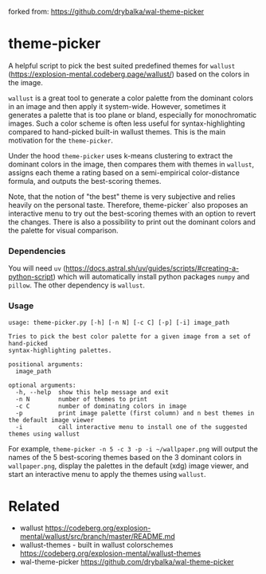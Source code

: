 forked from: https://github.com/drybalka/wal-theme-picker

# theme-picker

A helpful script to pick the best suited predefined themes for `wallust` (https://explosion-mental.codeberg.page/wallust/) based on the colors in the image.

`wallust` is a great tool to generate a color palette from the dominant colors in an image and then apply it system-wide. However, sometimes it generates a palette that is too plane or bland, especially for monochromatic images. Such a color scheme is often less useful for syntax-highlighting compared to hand-picked built-in wallust themes. This is the main motivation for the `theme-picker`.

Under the hood `theme-picker` uses k-means clustering to extract the dominant colors in the image, then compares them with themes in `wallust`, assigns each theme a rating based on a semi-empirical color-distance formula, and outputs the best-scoring themes.

Note, that the notion of "the best" theme is very subjective and relies heavily on the personal taste. Therefore, theme-picker` also proposes an interactive menu to try out the best-scoring themes with an option to revert the changes. There is also a possibility to print out the dominant colors and the palette for visual comparison.

### Dependencies
You will need `uv` (https://docs.astral.sh/uv/guides/scripts/#creating-a-python-script) which will automatically install python packages `numpy` and `pillow`.
The other dependency is `wallust`.

### Usage
```
usage: theme-picker.py [-h] [-n N] [-c C] [-p] [-i] image_path

Tries to pick the best color palette for a given image from a set of hand-picked
syntax-highlighting palettes.

positional arguments:
  image_path

optional arguments:
  -h, --help  show this help message and exit
  -n N        number of themes to print
  -c C        number of dominating colors in image
  -p          print image palette (first column) and n best themes in the default image viewer
  -i          call interactive menu to install one of the suggested themes using wallust
```
For example, `theme-picker -n 5 -c 3 -p -i ~/wallpaper.png` will output the names of the 5 best-scoring themes based on the 3 dominant colors in `wallpaper.png`, display the palettes in the default (xdg) image viewer, and start an interactive menu to apply the themes using `wallust`.

# Related

* wallust
  https://codeberg.org/explosion-mental/wallust/src/branch/master/README.md 
* wallust-themes - built in wallust colorschemes
  https://codeberg.org/explosion-mental/wallust-themes
* wal-theme-picker
  https://github.com/drybalka/wal-theme-picker
